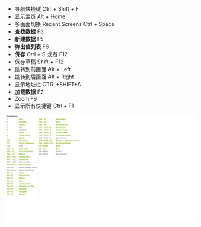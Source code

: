 * 导航快捷键
  Ctrl + Shift + F
* 显示主页
  Alt + Home
* 多画面切换 Recent Screens
  Ctrl + Space
* **查找数据**
  F3
* **新建数据**
  F5
* **弹出值列表**
  F8
* **保存**
  Ctrl + S 或者 F12
* 保存草稿
  Shift + F12
* 跳转到前画面
  Alt + Left
* 跳转到后画面
  Alt + Right
* 显示地址栏
  CTRL+SHIFT+A
* **加载数据**
  F2
* Zoom
  F9
* 显示所有快捷键
  Ctrl + F1

![](image2/kuaijiejian.png )  